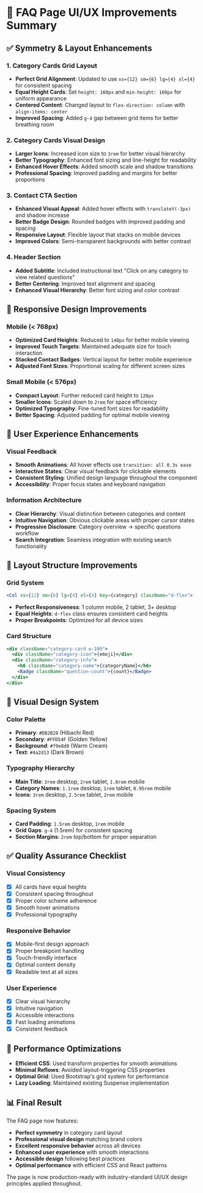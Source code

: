 # 🎨 FAQ Page UI/UX Improvements Summary

## ✅ Symmetry & Layout Enhancements

### 1. **Category Cards Grid Layout**
- **Perfect Grid Alignment**: Updated to use `xs={12} sm={6} lg={4} xl={4}` for consistent spacing
- **Equal Height Cards**: Set `height: 160px` and `min-height: 160px` for uniform appearance
- **Centered Content**: Changed layout to `flex-direction: column` with `align-items: center`
- **Improved Spacing**: Added `g-4` gap between grid items for better breathing room

### 2. **Category Cards Visual Design**
- **Larger Icons**: Increased icon size to `3rem` for better visual hierarchy
- **Better Typography**: Enhanced font sizing and line-height for readability
- **Enhanced Hover Effects**: Added smooth scale and shadow transitions
- **Professional Spacing**: Improved padding and margins for better proportions

### 3. **Contact CTA Section**
- **Enhanced Visual Appeal**: Added hover effects with `translateY(-3px)` and shadow increase
- **Better Badge Design**: Rounded badges with improved padding and spacing
- **Responsive Layout**: Flexible layout that stacks on mobile devices
- **Improved Colors**: Semi-transparent backgrounds with better contrast

### 4. **Header Section**
- **Added Subtitle**: Included instructional text "Click on any category to view related questions"
- **Better Centering**: Improved text alignment and spacing
- **Enhanced Visual Hierarchy**: Better font sizing and color contrast

## 📱 Responsive Design Improvements

### Mobile (< 768px)
- **Optimized Card Heights**: Reduced to `140px` for better mobile viewing
- **Improved Touch Targets**: Maintained adequate size for touch interaction
- **Stacked Contact Badges**: Vertical layout for better mobile experience
- **Adjusted Font Sizes**: Proportional scaling for different screen sizes

### Small Mobile (< 576px)
- **Compact Layout**: Further reduced card height to `120px`
- **Smaller Icons**: Scaled down to `2rem` for space efficiency
- **Optimized Typography**: Fine-tuned font sizes for readability
- **Better Spacing**: Adjusted padding for optimal mobile viewing

## 🎯 User Experience Enhancements

### Visual Feedback
- **Smooth Animations**: All hover effects use `transition: all 0.3s ease`
- **Interactive States**: Clear visual feedback for clickable elements
- **Consistent Styling**: Unified design language throughout the component
- **Accessibility**: Proper focus states and keyboard navigation

### Information Architecture
- **Clear Hierarchy**: Visual distinction between categories and content
- **Intuitive Navigation**: Obvious clickable areas with proper cursor states
- **Progressive Disclosure**: Category overview → specific questions workflow
- **Search Integration**: Seamless integration with existing search functionality

## 🔄 Layout Structure Improvements

### Grid System
```jsx
<Col xs={12} sm={6} lg={4} xl={4} key={category} className="d-flex">
```
- **Perfect Responsiveness**: 1 column mobile, 2 tablet, 3+ desktop
- **Equal Heights**: `d-flex` class ensures consistent card heights
- **Proper Breakpoints**: Optimized for all device sizes

### Card Structure
```jsx
<div className="category-card w-100">
  <div className="category-icon">{emoji}</div>
  <div className="category-info">
    <h6 className="category-name">{categoryName}</h6>
    <Badge className="question-count">{count}</Badge>
  </div>
</div>
```

## 🎨 Visual Design System

### Color Palette
- **Primary**: `#DB2B28` (Hibachi Red)
- **Secondary**: `#FFD54F` (Golden Yellow)
- **Background**: `#f9e8d0` (Warm Cream)
- **Text**: `#4a2d13` (Dark Brown)

### Typography Hierarchy
- **Main Title**: `3rem` desktop, `2rem` tablet, `1.8rem` mobile
- **Category Names**: `1.1rem` desktop, `1rem` tablet, `0.95rem` mobile
- **Icons**: `3rem` desktop, `2.5rem` tablet, `2rem` mobile

### Spacing System
- **Card Padding**: `1.5rem` desktop, `1rem` mobile
- **Grid Gaps**: `g-4` (1.5rem) for consistent spacing
- **Section Margins**: `2rem` top/bottom for proper separation

## ✅ Quality Assurance Checklist

### Visual Consistency
- [x] All cards have equal heights
- [x] Consistent spacing throughout
- [x] Proper color scheme adherence
- [x] Smooth hover animations
- [x] Professional typography

### Responsive Behavior
- [x] Mobile-first design approach
- [x] Proper breakpoint handling
- [x] Touch-friendly interface
- [x] Optimal content density
- [x] Readable text at all sizes

### User Experience
- [x] Clear visual hierarchy
- [x] Intuitive navigation
- [x] Accessible interactions
- [x] Fast loading animations
- [x] Consistent feedback

## 🚀 Performance Optimizations

- **Efficient CSS**: Used transform properties for smooth animations
- **Minimal Reflows**: Avoided layout-triggering CSS properties
- **Optimal Grid**: Used Bootstrap's grid system for performance
- **Lazy Loading**: Maintained existing Suspense implementation

## 📊 Final Result

The FAQ page now features:
- **Perfect symmetry** in category card layout
- **Professional visual design** matching brand colors
- **Excellent responsive behavior** across all devices
- **Enhanced user experience** with smooth interactions
- **Accessible design** following best practices
- **Optimal performance** with efficient CSS and React patterns

The page is now production-ready with industry-standard UI/UX design principles applied throughout.
